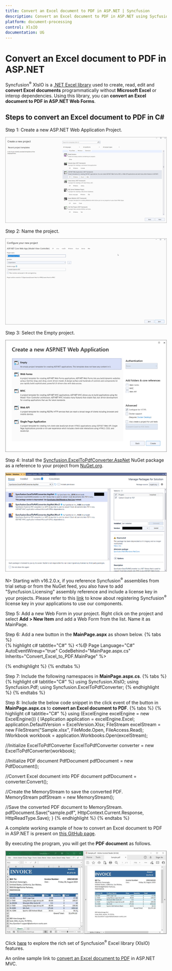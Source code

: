 ```yaml
---
title: Convert an Excel document to PDF in ASP.NET | Syncfusion
description: Convert an Excel document to PDF in ASP.NET using Sycfusion .NET Excel library (XlsIO) without Microsoft Excel or interop dependencies.
platform: document-processing
control: XlsIO
documentation: UG
---
```


# Convert an Excel document to PDF in ASP.NET

Syncfusion<sup>&reg;</sup> XlsIO is a [.NET Excel library](https://www.syncfusion.com/document-processing/excel-framework/net/excel-library) used to create, read, edit and **convert Excel documents** programmatically without **Microsoft Excel** or interop dependencies. Using this library, you can **convert an Excel document to PDF in ASP.NET Web Forms**.

## Steps to convert an Excel document to PDF in C#

Step 1: Create a new ASP.NET Web Application Project.

![Create a ASP.NET Web App project in visual studio](ASP-NET_images\ASP-NET_images_img4.png)

Step 2: Name the project.

![Name the project](ASP-NET_images\ASP-NET_images_img5.png)

Step 3: Select the Empty project.

![Select the Empty App](ASP-NET_images\ASP-NET_images_img6.png)

Step 4: Install the [Syncfusion.ExcelToPdfConverter.AspNet](https://www.nuget.org/packages/Syncfusion.ExcelToPDFConverter.AspNet) NuGet package as a reference to your project from [NuGet.org](https://www.nuget.org/).

![Install Syncfusion.ExcelToPdfConverter.AspNet NuGet Package](ASP-NET_images\ASP-NET_images_img7.png)

N> Starting with v16.2.0.x, if you reference Syncfusion<sup>&reg;</sup> assemblies from trial setup or from the NuGet feed, you also have to add "Syncfusion.Licensing" assembly reference and include a license key in your projects. Please refer to this [link](https://help.syncfusion.com/common/essential-studio/licensing/overview) to know about registering Syncfusion<sup>&reg;</sup> license key in your applications to use our components.

Step 5: Add a new Web Form in your project. Right click on the project and select **Add > New Item** and add a Web Form from the list. Name it as MainPage.

Step 6: Add a new button in the **MainPage.aspx** as shown below.
{% tabs %}  
{% highlight c# tabtitle="C#" %}
<%@ Page Language="C#" AutoEventWireup="true" CodeBehind="MainPage.aspx.cs" Inherits="Convert_Excel_to_PDF.MainPage" %>

<!DOCTYPE html>

<html xmlns="http://www.w3.org/1999/xhtml">
<head runat="server">
    <title></title>
</head>
<body>
    <form id="form1" runat="server">
        <div>
            <asp:Button ID="Button1" runat="server" Text="Convert Excel to PDF" OnClick="OnButtonClicked" />
        </div>
    </form>
</body>
</html>
{% endhighlight %}
{% endtabs %}

Step 7: Include the following namespaces in **MainPage.aspx.cs**.
{% tabs %}
{% highlight c# tabtitle="C#" %}
using Syncfusion.XlsIO;
using Syncfusion.Pdf;
using Syncfusion.ExcelToPdfConverter;
{% endhighlight %}
{% endtabs %}

Step 8: Include the below code snippet in the click event of the button in **MainPage.aspx.cs** to **convert an Excel document to PDF**. 
{% tabs %}
{% highlight c# tabtitle="C#" %}
using (ExcelEngine excelEngine = new ExcelEngine())
{
  IApplication application = excelEngine.Excel;
  application.DefaultVersion = ExcelVersion.Xlsx;
  FileStream excelStream = new FileStream("Sample.xlsx", FileMode.Open, FileAccess.Read);
  IWorkbook workbook = application.Workbooks.Open(excelStream);

  //Initialize ExcelToPdfConverter
  ExcelToPdfConverter converter = new ExcelToPdfConverter(workbook);

  //Initialize PDF document
  PdfDocument pdfDocument = new PdfDocument();

  //Convert Excel document into PDF document
  pdfDocument = converter.Convert();

  //Create the MemoryStream to save the converted PDF.      
  MemoryStream pdfStream = new MemoryStream();

  //Save the converted PDF document to MemoryStream.
  pdfDocument.Save("sample.pdf", HttpContext.Current.Response, HttpReadType.Save);
}
{% endhighlight %}
{% endtabs %}

A complete working example of how to convert an Excel document to PDF in ASP.NET is present on [this GitHub page](https://github.com/SyncfusionExamples/XlsIO-Examples/tree/master/Getting%20Started/ASP.NET%20WebForms/Convert%20Excel%20to%20PDF).

By executing the program, you will get the **PDF document** as follows.

![Output File](ASP-NET_images\ASP-NET_images_img8.png)

Click [here](https://www.syncfusion.com/document-processing/excel-framework/net) to explore the rich set of Syncfusion<sup>&reg;</sup> Excel library (XlsIO) features.

An online sample link to [convert an Excel document to PDF](https://ej2.syncfusion.com/aspnetmvc/Excel/ExcelToPDF#/material3) in ASP.NET MVC.
